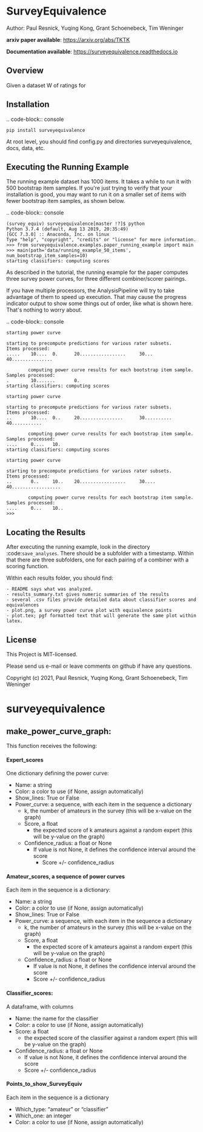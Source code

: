 # SurveyEquivalence
Author: Paul Resnick, Yuqing Kong, Grant Schoenebeck, Tim Weninger

**arxiv paper available**: https://arxiv.org/abs/TKTK

**Documentation available**: https://surveyequivalence.readthedocs.io 

## Overview
Given a dataset W of ratings for 

Installation
------------

.. code-block:: console

    pip install surveyequivalence

At root level, you should find config.py and directories surveyequivalence, docs, data, etc.

Executing the Running Example
-----------------------------

The running example dataset has 1000 items. It takes a while to run it with 500 bootstrap item samples.
If you're just trying to verify that your installation is good, you may want to run it on a smaller set of items
with fewer bootstrap item samples, as shown below.

.. code-block:: console

    (survey_equiv) surveyequivalence[master !?]$ python
    Python 3.7.4 (default, Aug 13 2019, 20:35:49)
    [GCC 7.3.0] :: Anaconda, Inc. on linux
    Type "help", "copyright", "credits" or "license" for more information.
    >>> from surveyequivalence.examples.paper_running_example import main
    >>> main(path='data/running_example_50_items', num_bootstrap_item_samples=10)
    starting classifiers: computing scores

As described in the tutorial, the running example for the paper computes three survey power curves, for three different
combiner/scorer pairings.

If you have multiple processors, the AnalysisPipeline will try to take advantage of them to speed up execution.
That may cause the progress indicator output to show some things out of order, like what is shown here.
That's nothing to worry about.

.. code-block:: console

    starting power curve

    starting to precompute predictions for various rater subsets.
    Items processed:
    .....    10....  0.      20.................     30...   40...............

            computing power curve results for each bootstrap item sample.
    Samples processed:
    .        10.......       0.
    starting classifiers: computing scores

    starting power curve

    starting to precompute predictions for various rater subsets.
    Items processed:
    ..       10....  0..     20................      30..........    40...........

            computing power curve results for each bootstrap item sample.
    Samples processed:
    ....     0....   10.
    starting classifiers: computing scores

    starting power curve

    starting to precompute predictions for various rater subsets.
    Items processed:
    ..       0..     10..    20.................     30....  40..................

            computing power curve results for each bootstrap item sample.
    Samples processed:
    ....     0...    10..
    >>>

Locating the Results
--------------------

After executing the running example, look in the directory :code:`save_analyses`. There should be a subfolder with a
timestamp. Within that there are three subfolders, one for each pairing of a combiner with a scoring function.

Within each results folder, you should find:

    - README says what was analyzed.
    - results_summary.txt gives numeric summaries of the results
    - several .csv files provide detailed data about classifier scores and equivalences
    - plot.png, a survey power curve plot with equivalence points
    - plot.tex; pgf formatted text that will generate the same plot within latex.


## License
This Project is MIT-licensed.

Please send us e-mail or leave comments on github if have any questions.

Copyright (c) 2021, Paul Resnick, Yuqing Kong, Grant Schoenebeck, Tim Weninger 






# surveyequivalence

## make_power_curve_graph:
 This function receives the following:

#### Expert_scores
One dictionary defining the power curve:
- Name: a string
- Color: a color to use (if None, assign automatically)
- Show_lines: True or False
- Power_curve: a sequence, with each item in the sequence a dictionary
    - k, the number of amateurs in the survey (this will be x-value on the graph)
    - Score, a float
        - the expected score of k amateurs against a random expert (this will be y-value on the graph)
    - Confidence_radius: a float or None
        - If value is not None, it defines the confidence interval around the score
          - Score +/- confidence_radius

#### Amateur_scores, a sequence of power curves
Each item in the sequence is a dictionary:
- Name: a string
- Color: a color to use (if None, assign automatically)
- Show_lines: True or False
- Power_curve: a sequence, with each item in the sequence a dictionary
    - k, the number of amateurs in the survey (this will be x-value on the graph)
    - Score, a float
        - the expected score of k amateurs against a random expert (this will be y-value on the graph)
    - Confidence_radius: a float or None
        - If value is not None, it defines the confidence interval around the score
        - Score +/- confidence_radius

#### Classifier_scores:
A dataframe, with columns
- Name: the name for the classifier
- Color: a color to use (if None, assign automatically)
- Score: a float
    - the expected score of the classifier against a random expert (this will be y-value on the graph)
- Confidence_radius: a float or None
    - If value is not None, it defines the confidence interval around the score
    - Score +/- confidence_radius

#### Points_to_show_SurveyEquiv
Each item in the sequence is a dictionary
- Which_type: “amateur” or “classifier”
- Which_one: an integer
- Color: a color to use (if None, assign automatically)
